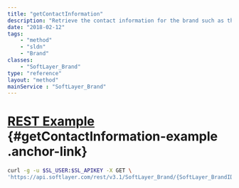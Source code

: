 ```yaml
---
title: "getContactInformation"
description: "Retrieve the contact information for the brand such as the corporate or support contact.  This will include the contact name, telephone number, fax number, email address, and mailing address of the contact. "
date: "2018-02-12"
tags:
    - "method"
    - "sldn"
    - "Brand"
classes:
    - "SoftLayer_Brand"
type: "reference"
layout: "method"
mainService : "SoftLayer_Brand"
---
```


# [REST Example](#getContactInformation-example) <a href="/article/rest/"><i class="fas fa-question"></i></a> {#getContactInformation-example .anchor-link} 
```bash
curl -g -u $SL_USER:$SL_APIKEY -X GET \
'https://api.softlayer.com/rest/v3.1/SoftLayer_Brand/{SoftLayer_BrandID}/getContactInformation'
```
